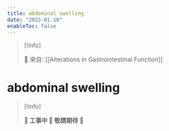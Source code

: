 ```yaml
---
title: abdominal swelling
date: "2023-01-18"
enableToc: false
---
```


> [!info]
>
> 🌱 來自: [[Alterations in Gastrointestinal Function]]

# abdominal swelling

> [!info]
>
> **👷 工事中 🌱 敬請期待 🚧**


